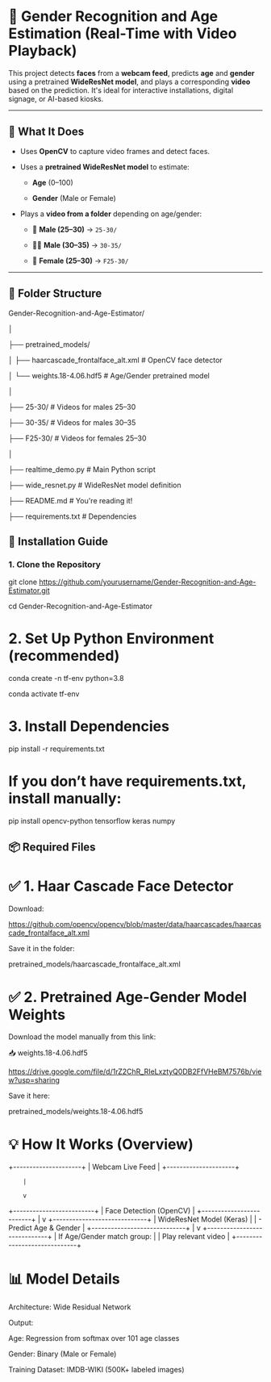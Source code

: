 # 🎥 Gender Recognition and Age Estimation (Real-Time with Video Playback)

This project detects **faces** from a **webcam feed**, predicts **age** and **gender** using a pretrained **WideResNet model**, and plays a corresponding **video** based on the prediction. It's ideal for interactive installations, digital signage, or AI-based kiosks.

---

## 🧠 What It Does

- Uses **OpenCV** to capture video frames and detect faces.

- Uses a **pretrained WideResNet model** to estimate:

  - **Age** (0–100)

  - **Gender** (Male or Female)

- Plays a **video from a folder** depending on age/gender:

  - 👨 **Male (25–30)** → `25-30/`

  - 👨‍🦰 **Male (30–35)** → `30-35/`

  - 👩 **Female (25–30)** → `F25-30/`

---

## 📁 Folder Structure

Gender-Recognition-and-Age-Estimator/

│

├── pretrained_models/

│ ├── haarcascade_frontalface_alt.xml # OpenCV face detector

│ └── weights.18-4.06.hdf5 # Age/Gender pretrained model

│

├── 25-30/ # Videos for males 25–30

├── 30-35/ # Videos for males 30–35

├── F25-30/ # Videos for females 25–30

│

├── realtime_demo.py # Main Python script

├── wide_resnet.py # WideResNet model definition

├── README.md # You're reading it!

├── requirements.txt # Dependencies

## 🔧 Installation Guide

### 1. Clone the Repository

git clone https://github.com/yourusername/Gender-Recognition-and-Age-Estimator.git

cd Gender-Recognition-and-Age-Estimator


# 2. Set Up Python Environment (recommended)

conda create -n tf-env python=3.8

conda activate tf-env


# 3. Install Dependencies

pip install -r requirements.txt

# If you don’t have requirements.txt, install manually:

pip install opencv-python tensorflow keras numpy


## 📦 Required Files

# ✅ 1. Haar Cascade Face Detector

Download:

https://github.com/opencv/opencv/blob/master/data/haarcascades/haarcascade_frontalface_alt.xml

Save it in the folder:

pretrained_models/haarcascade_frontalface_alt.xml

# ✅ 2. Pretrained Age-Gender Model Weights

Download the model manually from this link:

📥 weights.18-4.06.hdf5 

https://drive.google.com/file/d/1rZ2ChR_RIeLxztyQ0DB2FfVHeBM7576b/view?usp=sharing

Save it here:

pretrained_models/weights.18-4.06.hdf5


# 💡 How It Works (Overview)

+---------------------+
| Webcam Live Feed    |
+---------------------+

        |
        
        v

+-------------------------+
| Face Detection (OpenCV) |
+-------------------------+
        |
        v
+-----------------------------+
| WideResNet Model (Keras)    |
|  - Predict Age & Gender     |
+-----------------------------+
        |
        v
+-----------------------------+
| If Age/Gender match group:  |
| Play relevant video         |
+-----------------------------+


# 📊 Model Details

Architecture: Wide Residual Network

Output:

Age: Regression from softmax over 101 age classes

Gender: Binary (Male or Female)

Training Dataset: IMDB-WIKI (500K+ labeled images)

